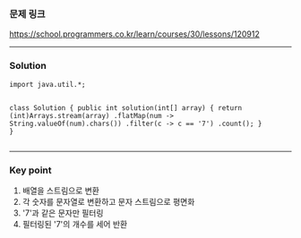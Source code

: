 <h3 id="문제-링크">문제 링크</h3>
<p><a href="https://school.programmers.co.kr/learn/courses/30/lessons/120912">https://school.programmers.co.kr/learn/courses/30/lessons/120912</a></p>
<hr />
<h3 id="solution">Solution</h3>
<pre><code class="language-java">import java.util.*;

class Solution {
    public int solution(int[] array) {
        return (int)Arrays.stream(array)
                .flatMap(num -&gt; String.valueOf(num).chars())
                .filter(c -&gt; c == '7')
                .count();
    }
}</code></pre>
<hr />
<h3 id="key-point">Key point</h3>
<ol>
<li>배열을 스트림으로 변환</li>
<li>각 숫자를 문자열로 변환하고 문자 스트림으로 평면화</li>
<li>'7'과 같은 문자만 필터링</li>
<li>필터링된 '7'의 개수를 세어 반환</li>
</ol>